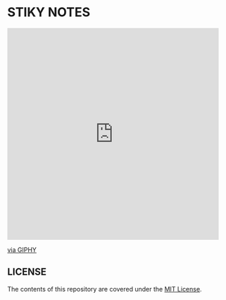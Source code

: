 # STIKY NOTES

<iframe src="https://giphy.com/embed/EIiJp9cQ3GeEU" width="480" height="480" frameBorder="0" class="giphy-embed" allowFullScreen></iframe><p><a href="https://giphy.com/gifs/please-construction-patient-EIiJp9cQ3GeEU">via GIPHY</a></p>

<!-- ## OBJECTIVES

## DEPENDENCIES

## REFERENCES -->

## LICENSE

The contents of this repository are covered under the [MIT License](LICENSE).
